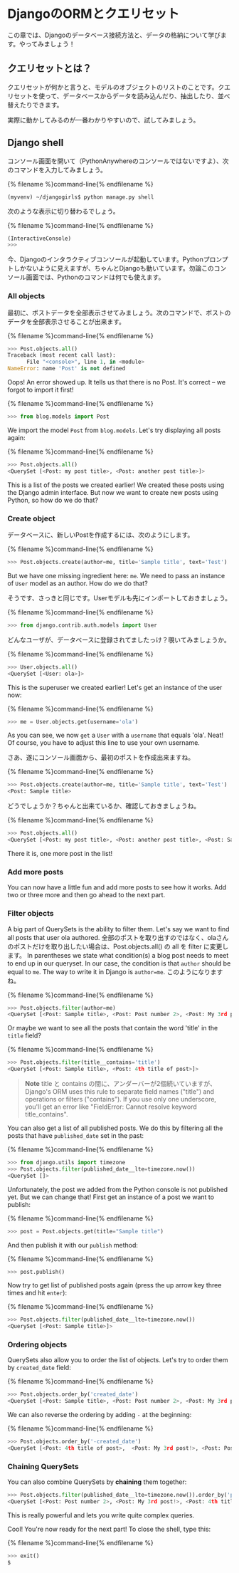 # DjangoのORMとクエリセット

この章では、Djangoのデータベース接続方法と、データの格納について学びます。やってみましょう！

## クエリセットとは？

クエリセットが何かと言うと、モデルのオブジェクトのリストのことです。クエリセットを使って、データベースからデータを読み込んだり、抽出したり、並べ替えたりできます。

実際に動かしてみるのが一番わかりやすいので、試してみましょう。

## Django shell

コンソール画面を開いて（PythonAnywhereのコンソールではないですよ）、次のコマンドを入力してみましょう。

{% filename %}command-line{% endfilename %}

    (myvenv) ~/djangogirls$ python manage.py shell
    

次のような表示に切り替わるでしょう。

{% filename %}command-line{% endfilename %}

```python
(InteractiveConsole)
>>>
```

今、Djangoのインタラクティブコンソールが起動しています。Pythonプロンプトしかないように見えますが、ちゃんとDjangoも動いています。勿論このコンソール画面では、Pythonのコマンドは何でも使えます。

### All objects

最初に、ポストデータを全部表示させてみましょう。次のコマンドで、ポストのデータを全部表示させることが出来ます。

{% filename %}command-line{% endfilename %}

```python
>>> Post.objects.all()
Traceback (most recent call last):
      File "<console>", line 1, in <module>
NameError: name 'Post' is not defined
```

Oops! An error showed up. It tells us that there is no Post. It's correct – we forgot to import it first!

{% filename %}command-line{% endfilename %}

```python
>>> from blog.models import Post
```

We import the model `Post` from `blog.models`. Let's try displaying all posts again:

{% filename %}command-line{% endfilename %}

```python
>>> Post.objects.all()
<QuerySet [<Post: my post title>, <Post: another post title>]>
```

This is a list of the posts we created earlier! We created these posts using the Django admin interface. But now we want to create new posts using Python, so how do we do that?

### Create object

データベースに、新しいPostを作成するには、次のようにします。

{% filename %}command-line{% endfilename %}

```python
>>> Post.objects.create(author=me, title='Sample title', text='Test')
```

But we have one missing ingredient here: `me`. We need to pass an instance of `User` model as an author. How do we do that?

そうです、さっきと同じです。Userモデルも先にインポートしておきましょう。

{% filename %}command-line{% endfilename %}

```python
>>> from django.contrib.auth.models import User
```

どんなユーザが、データベースに登録されてましたっけ？覗いてみましょうか。

{% filename %}command-line{% endfilename %}

```python
>>> User.objects.all()
<QuerySet [<User: ola>]>
```

This is the superuser we created earlier! Let's get an instance of the user now:

{% filename %}command-line{% endfilename %}

```python
>>> me = User.objects.get(username='ola')
```

As you can see, we now `get` a `User` with a `username` that equals 'ola'. Neat! Of course, you have to adjust this line to use your own username.

さあ、遂にコンソール画面から、最初のポストを作成出来ますね。

{% filename %}command-line{% endfilename %}

```python
>>> Post.objects.create(author=me, title='Sample title', text='Test')
<Post: Sample title>
```

どうでしょうか？ちゃんと出来ているか、確認しておきましょうね。

{% filename %}command-line{% endfilename %}

```python
>>> Post.objects.all()
<QuerySet [<Post: my post title>, <Post: another post title>, <Post: Sample title>]>
```

There it is, one more post in the list!

### Add more posts

You can now have a little fun and add more posts to see how it works. Add two or three more and then go ahead to the next part.

### Filter objects

A big part of QuerySets is the ability to filter them. Let's say we want to find all posts that user ola authored. 全部のポストを取り出すのではなく、olaさんのポストだけを取り出したい場合は、Post.objects.all() の all を filter に変更します。 In parentheses we state what condition(s) a blog post needs to meet to end up in our queryset. In our case, the condition is that `author` should be equal to `me`. The way to write it in Django is `author=me`. このようになりますね。

{% filename %}command-line{% endfilename %}

```python
>>> Post.objects.filter(author=me)
<QuerySet [<Post: Sample title>, <Post: Post number 2>, <Post: My 3rd post!>, <Post: 4th title of post>]>
```

Or maybe we want to see all the posts that contain the word 'title' in the `title` field?

{% filename %}command-line{% endfilename %}

```python
>>> Post.objects.filter(title__contains='title')
<QuerySet [<Post: Sample title>, <Post: 4th title of post>]>
```

> **Note** title と contains の間に、アンダーバーが2個続いていますが、 Django's ORM uses this rule to separate field names ("title") and operations or filters ("contains"). If you use only one underscore, you'll get an error like "FieldError: Cannot resolve keyword title_contains".

You can also get a list of all published posts. We do this by filtering all the posts that have `published_date` set in the past:

{% filename %}command-line{% endfilename %}

```python
>>> from django.utils import timezone
>>> Post.objects.filter(published_date__lte=timezone.now())
<QuerySet []>
```

Unfortunately, the post we added from the Python console is not published yet. But we can change that! First get an instance of a post we want to publish:

{% filename %}command-line{% endfilename %}

```python
>>> post = Post.objects.get(title="Sample title")
```

And then publish it with our `publish` method:

{% filename %}command-line{% endfilename %}

```python
>>> post.publish()
```

Now try to get list of published posts again (press the up arrow key three times and hit `enter`):

{% filename %}command-line{% endfilename %}

```python
>>> Post.objects.filter(published_date__lte=timezone.now())
<QuerySet [<Post: Sample title>]>
```

### Ordering objects

QuerySets also allow you to order the list of objects. Let's try to order them by `created_date` field:

{% filename %}command-line{% endfilename %}

```python
>>> Post.objects.order_by('created_date')
<QuerySet [<Post: Sample title>, <Post: Post number 2>, <Post: My 3rd post!>, <Post: 4th title of post>]>
```

We can also reverse the ordering by adding `-` at the beginning:

{% filename %}command-line{% endfilename %}

```python
>>> Post.objects.order_by('-created_date')
<QuerySet [<Post: 4th title of post>,  <Post: My 3rd post!>, <Post: Post number 2>, <Post: Sample title>]>
```

### Chaining QuerySets

You can also combine QuerySets by **chaining** them together:

```python
>>> Post.objects.filter(published_date__lte=timezone.now()).order_by('published_date')
<QuerySet [<Post: Post number 2>, <Post: My 3rd post!>, <Post: 4th title of post>, <Post: Sample title>]>
```

This is really powerful and lets you write quite complex queries.

Cool! You're now ready for the next part! To close the shell, type this:

{% filename %}command-line{% endfilename %}

```python
>>> exit()
$
```